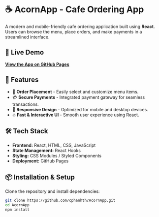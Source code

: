 # ☕ AcornApp - Cafe Ordering App

A modern and mobile-friendly cafe ordering application built using **React**. Users can browse the menu, place orders, and make payments in a streamlined interface.

## 🚀 Live Demo
[**View the App on GitHub Pages**](https://cphanhth.github.io/AcornApp/)

## 📂 Features
- 🛒 **Order Placement** - Easily select and customize menu items.
- 💳 **Secure Payments** - Integrated payment gateway for seamless transactions.
- 📱 **Responsive Design** - Optimized for mobile and desktop devices.
- 🔥 **Fast & Interactive UI** - Smooth user experience using React.

## 🛠️ Tech Stack
- **Frontend:** React, HTML, CSS, JavaScript
- **State Management:** React Hooks
- **Styling:** CSS Modules / Styled Components
- **Deployment:** GitHub Pages

## 📦 Installation & Setup
Clone the repository and install dependencies:

```bash
git clone https://github.com/cphanhth/AcornApp.git
cd AcornApp
npm install
